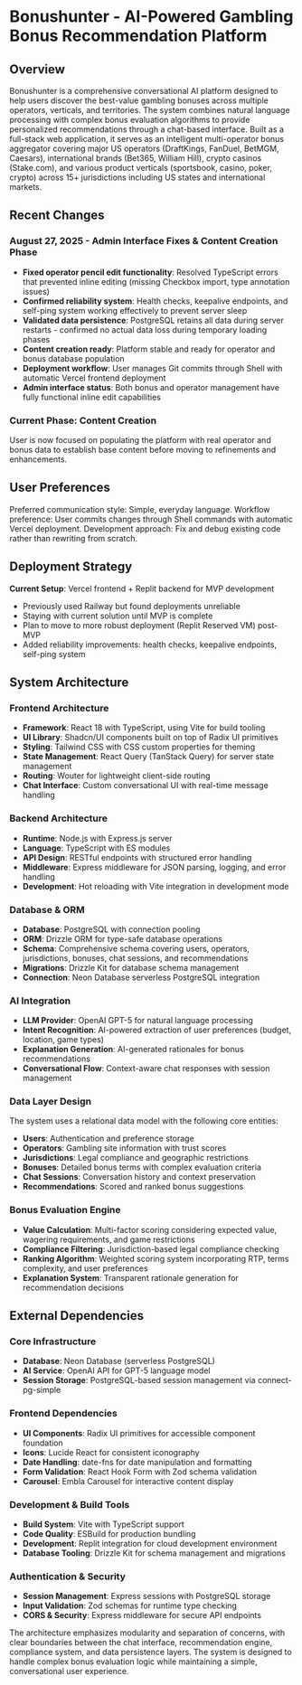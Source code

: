 # Bonushunter - AI-Powered Gambling Bonus Recommendation Platform

## Overview

Bonushunter is a comprehensive conversational AI platform designed to help users discover the best-value gambling bonuses across multiple operators, verticals, and territories. The system combines natural language processing with complex bonus evaluation algorithms to provide personalized recommendations through a chat-based interface. Built as a full-stack web application, it serves as an intelligent multi-operator bonus aggregator covering major US operators (DraftKings, FanDuel, BetMGM, Caesars), international brands (Bet365, William Hill), crypto casinos (Stake.com), and various product verticals (sportsbook, casino, poker, crypto) across 15+ jurisdictions including US states and international markets.

## Recent Changes

### August 27, 2025 - Admin Interface Fixes & Content Creation Phase
- **Fixed operator pencil edit functionality**: Resolved TypeScript errors that prevented inline editing (missing Checkbox import, type annotation issues)
- **Confirmed reliability system**: Health checks, keepalive endpoints, and self-ping system working effectively to prevent server sleep
- **Validated data persistence**: PostgreSQL retains all data during server restarts - confirmed no actual data loss during temporary loading phases
- **Content creation ready**: Platform stable and ready for operator and bonus database population
- **Deployment workflow**: User manages Git commits through Shell with automatic Vercel frontend deployment
- **Admin interface status**: Both bonus and operator management have fully functional inline edit capabilities

### Current Phase: Content Creation
User is now focused on populating the platform with real operator and bonus data to establish base content before moving to refinements and enhancements.

## User Preferences

Preferred communication style: Simple, everyday language.
Workflow preference: User commits changes through Shell commands with automatic Vercel deployment.
Development approach: Fix and debug existing code rather than rewriting from scratch.

## Deployment Strategy

**Current Setup**: Vercel frontend + Replit backend for MVP development
- Previously used Railway but found deployments unreliable
- Staying with current solution until MVP is complete
- Plan to move to more robust deployment (Replit Reserved VM) post-MVP
- Added reliability improvements: health checks, keepalive endpoints, self-ping system

## System Architecture

### Frontend Architecture
- **Framework**: React 18 with TypeScript, using Vite for build tooling
- **UI Library**: Shadcn/UI components built on top of Radix UI primitives
- **Styling**: Tailwind CSS with CSS custom properties for theming
- **State Management**: React Query (TanStack Query) for server state management
- **Routing**: Wouter for lightweight client-side routing
- **Chat Interface**: Custom conversational UI with real-time message handling

### Backend Architecture
- **Runtime**: Node.js with Express.js server
- **Language**: TypeScript with ES modules
- **API Design**: RESTful endpoints with structured error handling
- **Middleware**: Express middleware for JSON parsing, logging, and error handling
- **Development**: Hot reloading with Vite integration in development mode

### Database & ORM
- **Database**: PostgreSQL with connection pooling
- **ORM**: Drizzle ORM for type-safe database operations
- **Schema**: Comprehensive schema covering users, operators, jurisdictions, bonuses, chat sessions, and recommendations
- **Migrations**: Drizzle Kit for database schema management
- **Connection**: Neon Database serverless PostgreSQL integration

### AI Integration
- **LLM Provider**: OpenAI GPT-5 for natural language processing
- **Intent Recognition**: AI-powered extraction of user preferences (budget, location, game types)
- **Explanation Generation**: AI-generated rationales for bonus recommendations
- **Conversational Flow**: Context-aware chat responses with session management

### Data Layer Design
The system uses a relational data model with the following core entities:
- **Users**: Authentication and preference storage
- **Operators**: Gambling site information with trust scores
- **Jurisdictions**: Legal compliance and geographic restrictions
- **Bonuses**: Detailed bonus terms with complex evaluation criteria
- **Chat Sessions**: Conversation history and context preservation
- **Recommendations**: Scored and ranked bonus suggestions

### Bonus Evaluation Engine
- **Value Calculation**: Multi-factor scoring considering expected value, wagering requirements, and game restrictions
- **Compliance Filtering**: Jurisdiction-based legal compliance checking
- **Ranking Algorithm**: Weighted scoring system incorporating RTP, terms complexity, and user preferences
- **Explanation System**: Transparent rationale generation for recommendation decisions

## External Dependencies

### Core Infrastructure
- **Database**: Neon Database (serverless PostgreSQL)
- **AI Service**: OpenAI API for GPT-5 language model
- **Session Storage**: PostgreSQL-based session management via connect-pg-simple

### Frontend Dependencies
- **UI Components**: Radix UI primitives for accessible component foundation
- **Icons**: Lucide React for consistent iconography
- **Date Handling**: date-fns for date manipulation and formatting
- **Form Validation**: React Hook Form with Zod schema validation
- **Carousel**: Embla Carousel for interactive content display

### Development & Build Tools
- **Build System**: Vite with TypeScript support
- **Code Quality**: ESBuild for production bundling
- **Development**: Replit integration for cloud development environment
- **Database Tooling**: Drizzle Kit for schema management and migrations

### Authentication & Security
- **Session Management**: Express sessions with PostgreSQL storage
- **Input Validation**: Zod schemas for runtime type checking
- **CORS & Security**: Express middleware for secure API endpoints

The architecture emphasizes modularity and separation of concerns, with clear boundaries between the chat interface, recommendation engine, compliance system, and data persistence layers. The system is designed to handle complex bonus evaluation logic while maintaining a simple, conversational user experience.